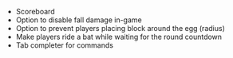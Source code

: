* Scoreboard
* Option to disable fall damage in-game
* Option to prevent players placing block around the egg (radius)
* Make players ride a bat while waiting for the round countdown
* Tab completer for commands
